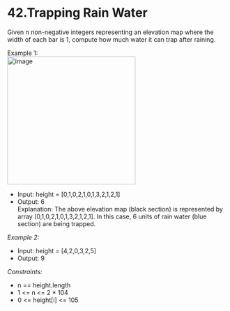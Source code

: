# 42.Trapping Rain Water

Given n non-negative integers representing an elevation map where the width of each bar is 1, compute how much water it can trap after raining.

 

Example 1:\
<img width="294" alt="image" src="https://github.com/SarthakChaudhary46/100-Days-Of-CODE/assets/86872379/c9306235-0b59-44e6-ba8d-3c7f74f31011">

- Input: height = [0,1,0,2,1,0,1,3,2,1,2,1]
- Output: 6\
Explanation: The above elevation map (black section) is represented by array [0,1,0,2,1,0,1,3,2,1,2,1]. In this case, 6 units of rain water (blue section) are being trapped.

*Example 2:*

- Input: height = [4,2,0,3,2,5]
- Output: 9

*Constraints:*

- n == height.length
- 1 <= n <= 2 * 104
- 0 <= height[i] <= 105
